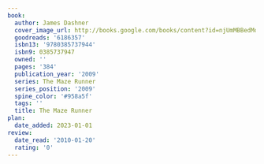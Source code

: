 ```yaml
---
book:
  author: James Dashner
  cover_image_url: http://books.google.com/books/content?id=njUmMBBedMoC&printsec=frontcover&img=1&zoom=1&edge=curl&source=gbs_api
  goodreads: '6186357'
  isbn13: '9780385737944'
  isbn9: 0385737947
  owned: ''
  pages: '384'
  publication_year: '2009'
  series: The Maze Runner
  series_position: '2009'
  spine_color: '#958a5f'
  tags: ''
  title: The Maze Runner
plan:
  date_added: 2023-01-01
review:
  date_read: '2010-01-20'
  rating: '0'
---
```

